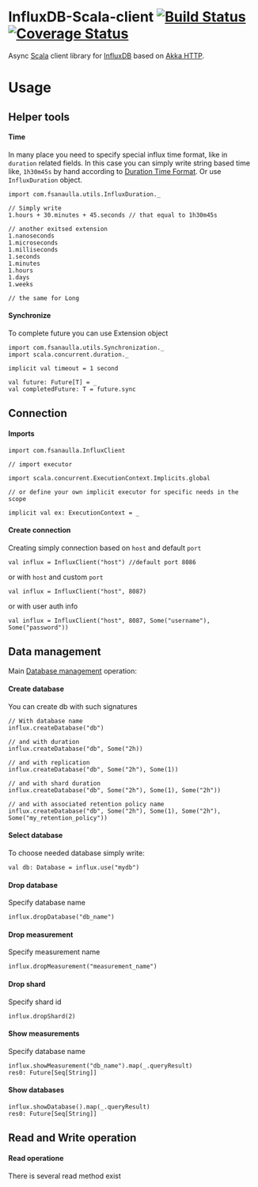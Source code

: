 # InfluxDB-Scala-client [![Build Status](https://travis-ci.org/fsanaulla/influxdb-scala-client.svg?branch=master)](https://travis-ci.org/fsanaulla/influxdb-scala-client) [![Coverage Status](https://coveralls.io/repos/github/fsanaulla/influxdb-scala-client/badge.svg?branch=master)](https://coveralls.io/github/fsanaulla/influxdb-scala-client?branch=master)

Async [Scala](https://www.scala-lang.org/) client library for [InfluxDB](https://www.influxdata.com/) based on [Akka HTTP](http://doc.akka.io/docs/akka-http/current/scala/http/).

# Usage
## Helper tools
#### Time
In many place you need to specify special influx time format, like in `duration` related fields. In this case you can simply write string based time like, `1h30m45s` by hand according to [Duration Time Format](https://docs.influxdata.com/influxdb/v1.3/query_language/spec/#durations).
Or use `InfluxDuration` object.
```
import com.fsanaulla.utils.InfluxDuration._

// Simply write
1.hours + 30.minutes + 45.seconds // that equal to 1h30m45s

// another exitsed extension
1.nanoseconds
1.microseconds
1.milliseconds
1.seconds
1.minutes
1.hours
1.days
1.weeks

// the same for Long
```
#### Synchronize
To complete future you can use Extension object
```
import com.fsanaulla.utils.Synchronization._
import scala.concurrent.duration._

implicit val timeout = 1 second

val future: Future[T] = _
val completedFuture: T = future.sync
```
## Connection
#### Imports
```
import com.fsanaulla.InfluxClient

// import executor

import scala.concurrent.ExecutionContext.Implicits.global

// or define your own implicit executor for specific needs in the scope

implicit val ex: ExecutionContext = _
```
#### Create connection
Creating simply connection based on `host` and default `port`
```
val influx = InfluxClient("host") //default port 8086
```
or with `host` and custom `port`
```
val influx = InfluxClient("host", 8087)
```
or with user auth info
```
val influx = InfluxClient("host", 8087, Some("username"), Some("password"))
```

## Data management
Main [Database management](https://docs.influxdata.com/influxdb/v1.3/query_language/database_management/) operation:
#### Create database

You can create db with such signatures
```
// With database name
influx.createDatabase("db")

// and with duration
influx.createDatabase("db", Some("2h))

// and with replication
influx.createDatabase("db", Some("2h"), Some(1))

// and with shard duration
influx.createDatabase("db", Some("2h"), Some(1), Some("2h"))

// and with associated retention policy name
influx.createDatabase("db", Some("2h"), Some(1), Some("2h"), Some("my_retention_policy"))
```

#### Select database
To choose needed database simply write:
```
val db: Database = influx.use("mydb")
```

#### Drop database
Specify database name
```
influx.dropDatabase("db_name")
```
#### Drop measurement
Specify measurement name
```
influx.dropMeasurement("measurement_name")
```
#### Drop shard
Specify shard id
```
influx.dropShard(2)
```
#### Show measurements
Specify database name
```
influx.showMeasurement("db_name").map(_.queryResult)
res0: Future[Seq[String]]
```
#### Show databases
```
influx.showDatabase().map(_.queryResult)
res0: Future[Seq[String]]
```
## Read and Write operation
#### Read operatione
There is several read method exist
